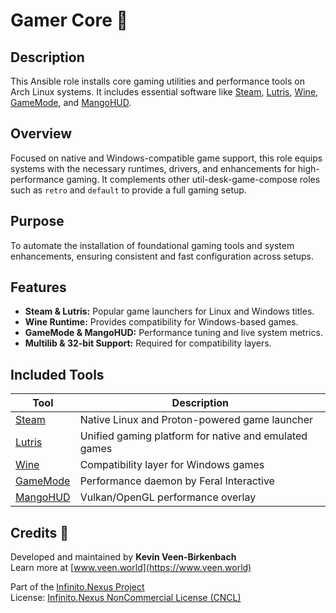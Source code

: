 # Gamer Core 🧩

## Description

This Ansible role installs core gaming utilities and performance tools on Arch Linux systems. It includes essential software like [Steam](https://store.steampowered.com/), [Lutris](https://lutris.net/), [Wine](https://www.winehq.org/), [GameMode](https://github.com/FeralInteractive/gamemode), and [MangoHUD](https://github.com/flightlessmango/MangoHud).

## Overview

Focused on native and Windows-compatible game support, this role equips systems with the necessary runtimes, drivers, and enhancements for high-performance gaming. It complements other util-desk-game-compose roles such as `retro` and `default` to provide a full gaming setup.

## Purpose

To automate the installation of foundational gaming tools and system enhancements, ensuring consistent and fast configuration across setups.

## Features

- **Steam & Lutris:** Popular game launchers for Linux and Windows titles.
- **Wine Runtime:** Provides compatibility for Windows-based games.
- **GameMode & MangoHUD:** Performance tuning and live system metrics.
- **Multilib & 32-bit Support:** Required for compatibility layers.

## Included Tools

| Tool        | Description |
|-------------|-------------|
| [Steam](https://store.steampowered.com/) | Native Linux and Proton-powered game launcher |
| [Lutris](https://lutris.net/) | Unified gaming platform for native and emulated games |
| [Wine](https://www.winehq.org/) | Compatibility layer for Windows games |
| [GameMode](https://github.com/FeralInteractive/gamemode) | Performance daemon by Feral Interactive |
| [MangoHUD](https://github.com/flightlessmango/MangoHud) | Vulkan/OpenGL performance overlay |

## Credits 📝

Developed and maintained by **Kevin Veen-Birkenbach**  
Learn more at [www.veen.world](https://www.veen.world)

Part of the [Infinito.Nexus Project](https://github.com/kevinveenbirkenbach/infinito-nexus)  
License: [Infinito.Nexus NonCommercial License (CNCL)](https://s.veen.world/cncl)
